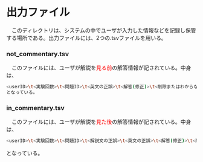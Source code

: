# 出力ファイル
　このディレクトリは、システムの中でユーザが入力した情報などを記録し保管する場所である。出力ファイルには、2つの.tsvファイルを用いる。

### not_commentary.tsv
　このファイルには、ユーザが解説を<font color="Red">見る前</font>の解答情報が記されている。中身は、
```bash : not_commentary.tsv
<userID>\t<実験回数>\t<問題ID>\t<英文の正誤>\t<解答(修正)>\t<削除またはわからない>\n
となっている。
```

### in_commentary.tsv
　このファイルには、ユーザが解説を<font color="Red">見た後</font>の解答情報が記されている。中身は、
```bash : in_commentary.tsv
<userID>\t<実験回数>\t<問題ID>\t<解説文の正誤>\t<英文の正誤>\t<解答(修正)>\t<削除またはわからない>\n
```
となっている。
